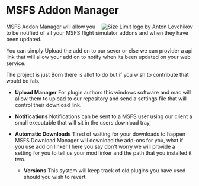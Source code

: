 
# MSFS Addon Manager 

<img  src="https://upload.wikimedia.org/wikipedia/en/thumb/6/68/Microsoft_Flight_Simulator_logo_%282020%29.png/250px-Microsoft_Flight_Simulator_logo_%282020%29.png" align="right"
     alt="Size Limit logo by Anton Lovchikov" >

MSFS Addon Manager will allow you to be notified of all your MSFS flight simulator addons and when they have been updated. 

You can simply Upload the add on to our sever or else we can provider a api link that will allow your add on to notify when its been updated on your web service.

The project is just Born there is allot to do but if you wish to contribute that would be fab.

* **Upload Manager**
For plugin authors this windows software and mac will allow them to upload to our repository and send a settings file that will control their download link.

 * **Notifications**
  Notifications can be sent to a MSFS user using our client a small executable that will sit in the users download tray,
  * **Automatic Downloads**
 Tired of waiting for your downloads to happen MSFS Download Manager will download the add-ons for you, what if you use add on linker I here you say don't worry we will provide a setting for you to tell us your mod linker and the path that you installed it two.
 
    * **Versions**
 This system will keep track of old plugins you have used should you wish to revert.
 